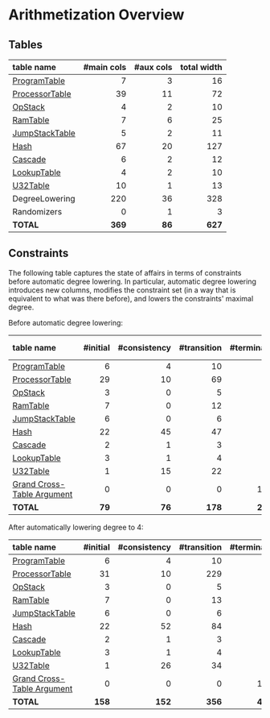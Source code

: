 # Arithmetization Overview

## Tables

<!-- auto-gen info spec_has_correct_table_overview -->
<!-- To reproduce this code, please run `cargo run spec_has_correct_table_overview`. -->
| table name                                | #main cols | #aux cols | total width |
|:------------------------------------------|-----------:|----------:|------------:|
| [ProgramTable](program-table.md)          |          7 |         3 |          16 |
| [ProcessorTable](processor-table.md)      |         39 |        11 |          72 |
| [OpStack](operational-stack-table.md)     |          4 |         2 |          10 |
| [RamTable](random-access-memory-table.md) |          7 |         6 |          25 |
| [JumpStackTable](jump-stack-table.md)     |          5 |         2 |          11 |
| [Hash](hash-table.md)                     |         67 |        20 |         127 |
| [Cascade](cascade-table.md)               |          6 |         2 |          12 |
| [LookupTable](lookup-table.md)            |          4 |         2 |          10 |
| [U32Table](u32-table.md)                  |         10 |         1 |          13 |
| DegreeLowering                            |        220 |        36 |         328 |
| Randomizers                               |          0 |         1 |           3 |
| **TOTAL**                                 |    **369** | **86**    |     **627** |
<!-- auto-gen info stop -->

## Constraints

The following table captures the state of affairs in terms of constraints before automatic degree lowering. In particular, automatic degree lowering introduces new columns, modifies the constraint set (in a way that is equivalent to what was there before), and lowers the constraints' maximal degree.

<!-- auto-gen info spec_has_correct_constraints_overview -->
<!-- To reproduce this code, please run `cargo run spec_has_correct_constraints_overview`. -->

Before automatic degree lowering:

| table name                                     | #initial | #consistency | #transition | #terminal | max degree |
|:-----------------------------------------------|---------:|-------------:|------------:|----------:|-----------:|
| [ProgramTable](program-table.md)               |        6 |            4 |          10 |         2 |          4 |
| [ProcessorTable](processor-table.md)           |       29 |           10 |          69 |         1 |         19 |
| [OpStack](operational-stack-table.md)          |        3 |            0 |           5 |         0 |          4 |
| [RamTable](random-access-memory-table.md)      |        7 |            0 |          12 |         1 |          5 |
| [JumpStackTable](jump-stack-table.md)          |        6 |            0 |           6 |         0 |          4 |
| [Hash](hash-table.md)                          |       22 |           45 |          47 |         2 |          9 |
| [Cascade](cascade-table.md)                    |        2 |            1 |           3 |         0 |          4 |
| [LookupTable](lookup-table.md)                 |        3 |            1 |           4 |         1 |          3 |
| [U32Table](u32-table.md)                       |        1 |           15 |          22 |         2 |         12 |
| [Grand Cross-Table Argument](table-linking.md) |        0 |            0 |           0 |        14 |          1 |
| **TOTAL**                                      |   **79** |       **76** |     **178** |    **23** |     **19** |

After automatically lowering degree to 4:

| table name                                     | #initial | #consistency | #transition | #terminal |
|:-----------------------------------------------|---------:|-------------:|------------:|----------:|
| [ProgramTable](program-table.md)               |        6 |            4 |          10 |         2 |
| [ProcessorTable](processor-table.md)           |       31 |           10 |         229 |         1 |
| [OpStack](operational-stack-table.md)          |        3 |            0 |           5 |         0 |
| [RamTable](random-access-memory-table.md)      |        7 |            0 |          13 |         1 |
| [JumpStackTable](jump-stack-table.md)          |        6 |            0 |           6 |         0 |
| [Hash](hash-table.md)                          |       22 |           52 |          84 |         2 |
| [Cascade](cascade-table.md)                    |        2 |            1 |           3 |         0 |
| [LookupTable](lookup-table.md)                 |        3 |            1 |           4 |         1 |
| [U32Table](u32-table.md)                       |        1 |           26 |          34 |         2 |
| [Grand Cross-Table Argument](table-linking.md) |        0 |            0 |           0 |        14 |
| **TOTAL**                                      |  **158** |      **152** |     **356** |    **46** |
<!-- auto-gen info stop -->
